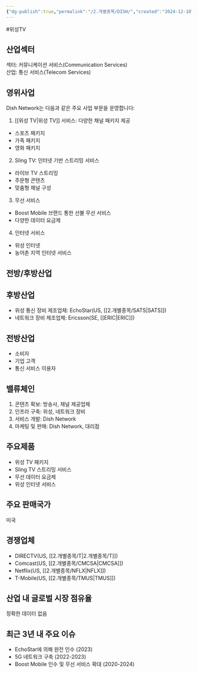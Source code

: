```yaml
---
{"dg-publish":true,"permalink":"/2.개별종목/DISH/","created":"2024-12-10T21:16:51.099+09:00","updated":"2025-07-29T21:37:04.573+09:00"}
---
```


#위성TV

## 산업섹터

섹터: 커뮤니케이션 서비스(Communication Services)  
산업: 통신 서비스(Telecom Services)

## 영위사업

Dish Network는 다음과 같은 주요 사업 부문을 운영합니다:

1. [[위성 TV\|위성 TV]] 서비스: 다양한 채널 패키지 제공

- 스포츠 패키지
- 가족 패키지
- 영화 패키지

2. Sling TV: 인터넷 기반 스트리밍 서비스

- 라이브 TV 스트리밍
- 주문형 콘텐츠
- 맞춤형 채널 구성

3. 무선 서비스

- Boost Mobile 브랜드 통한 선불 무선 서비스
- 다양한 데이터 요금제

4. 인터넷 서비스

- 위성 인터넷
- 농어촌 지역 인터넷 서비스

## 전방/후방산업

## 후방산업

- 위성 통신 장비 제조업체: EchoStar(US, [[2.개별종목/SATS\|SATS]])
- 네트워크 장비 제조업체: Ericsson(SE, [[ERIC\|ERIC]])

## 전방산업

- 소비자
- 기업 고객
- 통신 서비스 이용자

## 밸류체인

1. 콘텐츠 확보: 방송사, 채널 제공업체
2. 인프라 구축: 위성, 네트워크 장비
3. 서비스 개발: Dish Network
4. 마케팅 및 판매: Dish Network, 대리점

## 주요제품

- 위성 TV 패키지
- Sling TV 스트리밍 서비스
- 무선 데이터 요금제
- 위성 인터넷 서비스

## 주요 판매국가

미국

## 경쟁업체

- DIRECTV(US, [[2.개별종목/T\|2.개별종목/T]])
- Comcast(US, [[2.개별종목/CMCSA\|CMCSA]])
- Netflix(US, [[2.개별종목/NFLX\|NFLX]])
- T-Mobile(US, [[2.개별종목/TMUS\|TMUS]])

## 산업 내 글로벌 시장 점유율

정확한 데이터 없음

## 최근 3년 내 주요 이슈

- EchoStar에 의해 완전 인수 (2023)
- 5G 네트워크 구축 (2022-2023)
- Boost Mobile 인수 및 무선 서비스 확대 (2020-2024)